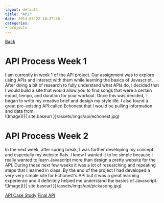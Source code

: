 ```yaml
---
layout: default
title: "API"
date: 2014-03-22 18:27:30
categories:
- projects
---
```

[Back](http://amcmicken.github.io/jekyll2/index.html)

# API Process Week 1

I am currently in week 1 of the API project. Our assignment was to explore using APIs and interact with them while learning the basics of Javascript. After doing a bit of research to fully understand what APIs do, I decided that I would build a site that would allow you to find songs that were a certain mood, tempo, and duration for your workout. Once this was decided, I began to write my creative brief and design my style tile. I also found a great pre-existing API called Echonest that I would be pulling information and data from.<br> 
![Image]({{ site.baseurl }}/assets/imgs/api/echonest.jpg)

# API Process Week 2

In the next week, after spring break, I was further developing my concept and especially my website flats. I knew I wanted it to be simple because I really wanted to learn Javascript more than design a pretty website for the API. During these next few weeks it was a lot of researching and repeating steps that I learned in class. By the end of the project I had developed a very very simple site for Echonest's API but it was a great learning experience and it definitely helped me understand the basics of Javascript.<br>
![Image]({{ site.baseurl }}/assets/imgs/api/pickasong.jpg)

[API Case Study](http://amcmicken.github.io/api-project/index.html)
[Final API](http://amcmicken.github.io/api-project/index.html)